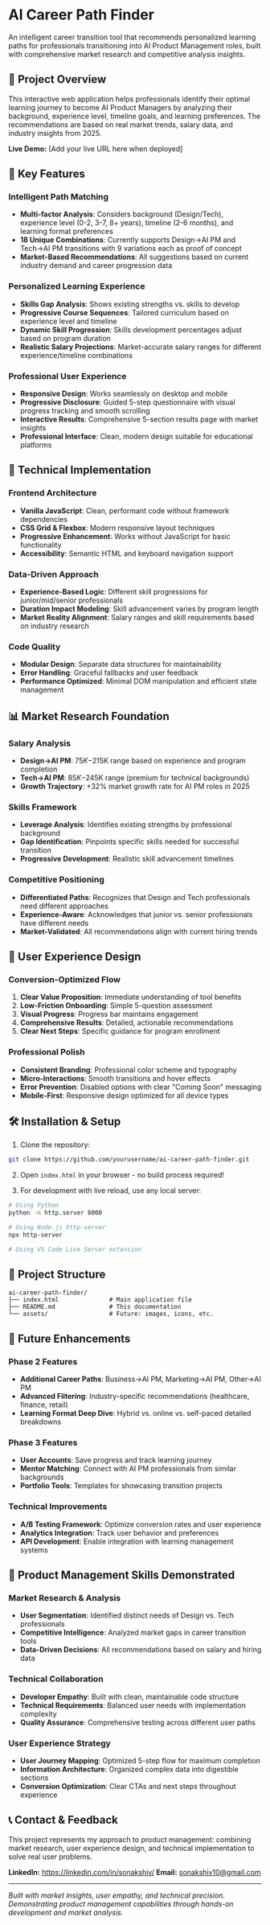 # AI Career Path Finder

An intelligent career transition tool that recommends personalized learning paths for professionals transitioning into AI Product Management roles, built with comprehensive market research and competitive analysis insights.

## 🎯 Project Overview

This interactive web application helps professionals identify their optimal learning journey to become AI Product Managers by analyzing their background, experience level, timeline goals, and learning preferences. The recommendations are based on real market trends, salary data, and industry insights from 2025.

**Live Demo:** [Add your live URL here when deployed]

## 🚀 Key Features

### Intelligent Path Matching
- **Multi-factor Analysis**: Considers background (Design/Tech), experience level (0-2, 3-7, 8+ years), timeline (2-6 months), and learning format preferences
- **18 Unique Combinations**: Currently supports Design→AI PM and Tech→AI PM transitions with 9 variations each as proof of concept
- **Market-Based Recommendations**: All suggestions based on current industry demand and career progression data

### Personalized Learning Experience
- **Skills Gap Analysis**: Shows existing strengths vs. skills to develop
- **Progressive Course Sequences**: Tailored curriculum based on experience level and timeline
- **Dynamic Skill Progression**: Skills development percentages adjust based on program duration
- **Realistic Salary Projections**: Market-accurate salary ranges for different experience/timeline combinations

### Professional User Experience
- **Responsive Design**: Works seamlessly on desktop and mobile
- **Progressive Disclosure**: Guided 5-step questionnaire with visual progress tracking and smooth scrolling
- **Interactive Results**: Comprehensive 5-section results page with market insights
- **Professional Interface**: Clean, modern design suitable for educational platforms

## 🧠 Technical Implementation

### Frontend Architecture
- **Vanilla JavaScript**: Clean, performant code without framework dependencies
- **CSS Grid & Flexbox**: Modern responsive layout techniques
- **Progressive Enhancement**: Works without JavaScript for basic functionality
- **Accessibility**: Semantic HTML and keyboard navigation support

### Data-Driven Approach
- **Experience-Based Logic**: Different skill progressions for junior/mid/senior professionals
- **Duration Impact Modeling**: Skill advancement varies by program length
- **Market Reality Alignment**: Salary ranges and skill requirements based on industry research

### Code Quality
- **Modular Design**: Separate data structures for maintainability
- **Error Handling**: Graceful fallbacks and user feedback
- **Performance Optimized**: Minimal DOM manipulation and efficient state management

## 📊 Market Research Foundation

### Salary Analysis
- **Design→AI PM**: $75K-$215K range based on experience and program completion
- **Tech→AI PM**: $85K-$245K range (premium for technical backgrounds)
- **Growth Trajectory**: +32% market growth rate for AI PM roles in 2025

### Skills Framework
- **Leverage Analysis**: Identifies existing strengths by professional background
- **Gap Identification**: Pinpoints specific skills needed for successful transition
- **Progressive Development**: Realistic skill advancement timelines

### Competitive Positioning
- **Differentiated Paths**: Recognizes that Design and Tech professionals need different approaches
- **Experience-Aware**: Acknowledges that junior vs. senior professionals have different needs
- **Market-Validated**: All recommendations align with current hiring trends

## 🎨 User Experience Design

### Conversion-Optimized Flow
1. **Clear Value Proposition**: Immediate understanding of tool benefits
2. **Low-Friction Onboarding**: Simple 5-question assessment
3. **Visual Progress**: Progress bar maintains engagement
4. **Comprehensive Results**: Detailed, actionable recommendations
5. **Clear Next Steps**: Specific guidance for program enrollment

### Professional Polish
- **Consistent Branding**: Professional color scheme and typography
- **Micro-Interactions**: Smooth transitions and hover effects
- **Error Prevention**: Disabled options with clear "Coming Soon" messaging
- **Mobile-First**: Responsive design optimized for all device types

## 🛠 Installation & Setup

1. Clone the repository:
```bash
git clone https://github.com/yourusername/ai-career-path-finder.git
```

2. Open `index.html` in your browser - no build process required!

3. For development with live reload, use any local server:
```bash
# Using Python
python -m http.server 8000

# Using Node.js http-server
npx http-server

# Using VS Code Live Server extension
```

## 📁 Project Structure

```
ai-career-path-finder/
├── index.html              # Main application file
├── README.md               # This documentation
└── assets/                 # Future: images, icons, etc.
```

## 🔮 Future Enhancements

### Phase 2 Features
- **Additional Career Paths**: Business→AI PM, Marketing→AI PM, Other→AI PM
- **Advanced Filtering**: Industry-specific recommendations (healthcare, finance, retail)
- **Learning Format Deep Dive**: Hybrid vs. online vs. self-paced detailed breakdowns

### Phase 3 Features
- **User Accounts**: Save progress and track learning journey
- **Mentor Matching**: Connect with AI PM professionals from similar backgrounds
- **Portfolio Tools**: Templates for showcasing transition projects

### Technical Improvements
- **A/B Testing Framework**: Optimize conversion rates and user experience
- **Analytics Integration**: Track user behavior and preferences
- **API Development**: Enable integration with learning management systems

## 🎯 Product Management Skills Demonstrated

### Market Research & Analysis
- **User Segmentation**: Identified distinct needs of Design vs. Tech professionals
- **Competitive Intelligence**: Analyzed market gaps in career transition tools
- **Data-Driven Decisions**: All recommendations based on salary and hiring data

### Technical Collaboration
- **Developer Empathy**: Built with clean, maintainable code structure
- **Technical Requirements**: Balanced user needs with implementation complexity
- **Quality Assurance**: Comprehensive testing across different user paths

### User Experience Strategy
- **User Journey Mapping**: Optimized 5-step flow for maximum completion
- **Information Architecture**: Organized complex data into digestible sections
- **Conversion Optimization**: Clear CTAs and next steps throughout experience

## 📞 Contact & Feedback

This project represents my approach to product management: combining market research, user experience design, and technical implementation to solve real user problems.

**LinkedIn:** https://linkedin.com/in/sonakshiv/
**Email:** sonakshiv10@gmail.com

---

*Built with market insights, user empathy, and technical precision. Demonstrating product management capabilities through hands-on development and market analysis.*

